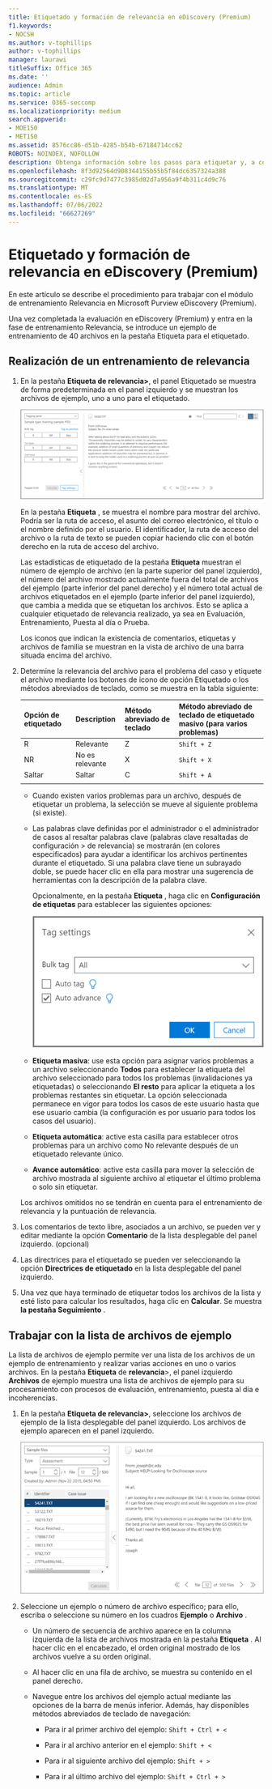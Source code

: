 ```yaml
---
title: Etiquetado y formación de relevancia en eDiscovery (Premium)
f1.keywords:
- NOCSH
ms.author: v-tophillips
author: v-tophillips
manager: laurawi
titleSuffix: Office 365
ms.date: ''
audience: Admin
ms.topic: article
ms.service: O365-seccomp
ms.localizationpriority: medium
search.appverid:
- MOE150
- MET150
ms.assetid: 8576cc86-d51b-4285-b54b-67184714cc62
ROBOTS: NOINDEX, NOFOLLOW
description: Obtenga información sobre los pasos para etiquetar y, a continuación, trabajar con un ejemplo de entrenamiento de 40 archivos durante la fase de entrenamiento de relevancia de eDiscovery (Premium).
ms.openlocfilehash: 8f3d92564d908344155b55b5f84dc6357324a388
ms.sourcegitcommit: c29fc9d7477c3985d02d7a956a9f4b311c4d9c76
ms.translationtype: MT
ms.contentlocale: es-ES
ms.lasthandoff: 07/06/2022
ms.locfileid: "66627269"
---
```

# <a name="tagging-and-relevance-training-in-ediscovery-premium"></a>Etiquetado y formación de relevancia en eDiscovery (Premium)
  
En este artículo se describe el procedimiento para trabajar con el módulo de entrenamiento Relevancia en Microsoft Purview eDiscovery (Premium).
  
Una vez completada la evaluación en eDiscovery (Premium) y entra en la fase de entrenamiento Relevancia, se introduce un ejemplo de entrenamiento de 40 archivos en la pestaña Etiqueta para el etiquetado.
  
## <a name="performing-relevance-training"></a>Realización de un entrenamiento de relevancia

1. En la pestaña **Etiqueta de relevancia\>**, el panel Etiquetado se muestra de forma predeterminada en el panel izquierdo y se muestran los archivos de ejemplo, uno a uno para el etiquetado.

    ![Panel Etiqueta de relevancia.](../media/0cf19ab4-b427-4a7f-8749-0f4ed9afaf58.png)
  
    En la pestaña **Etiqueta** , se muestra el nombre para mostrar del archivo. Podría ser la ruta de acceso, el asunto del correo electrónico, el título o el nombre definido por el usuario. El identificador, la ruta de acceso del archivo o la ruta de texto se pueden copiar haciendo clic con el botón derecho en la ruta de acceso del archivo.

    Las estadísticas de etiquetado de la pestaña **Etiqueta** muestran el número de ejemplo de archivo (en la parte superior del panel izquierdo), el número del archivo mostrado actualmente fuera del total de archivos del ejemplo (parte inferior del panel derecho) y el número total actual de archivos etiquetados en el ejemplo (parte inferior del panel izquierdo), que cambia a medida que se etiquetan los archivos. Esto se aplica a cualquier etiquetado de relevancia realizado, ya sea en Evaluación, Entrenamiento, Puesta al día o Prueba.

    Los iconos que indican la existencia de comentarios, etiquetas y archivos de familia se muestran en la vista de archivo de una barra situada encima del archivo.

2. Determine la relevancia del archivo para el problema del caso y etiquete el archivo mediante los botones de icono de opción Etiquetado o los métodos abreviados de teclado, como se muestra en la tabla siguiente:

   |**Opción de etiquetado**|**Description**|**Método abreviado de teclado**|**Método abreviado de teclado de etiquetado masivo (para varios problemas)**|
   |-----|-----|-----|-----|
   |R  <br/> |Relevante  <br/> |Z  <br/> |`Shift + Z`  <br/> |
   |NR  <br/> |No es relevante  <br/> |X  <br/> |`Shift + X`  <br/> |
   |Saltar  <br/> |Saltar  <br/> |C  <br/> |`Shift + A`  <br/> |
   |||||

   - Cuando existen varios problemas para un archivo, después de etiquetar un problema, la selección se mueve al siguiente problema (si existe).  

   - Las palabras clave definidas por el administrador o el administrador de casos al resaltar palabras clave (palabras clave resaltadas de configuración \> de relevancia) se mostrarán (en colores especificados) para ayudar a identificar los archivos pertinentes durante el etiquetado. Si una palabra clave tiene un subrayado doble, se puede hacer clic en ella para mostrar una sugerencia de herramientas con la descripción de la palabra clave.

     Opcionalmente, en la pestaña **Etiqueta** , haga clic en **Configuración de etiquetas** para establecer las siguientes opciones:

      ![Configuración de etiquetas de relevancia.](../media/533e89fa-7eb4-409e-ab07-f5aab9296dd8.png)
  
   - **Etiqueta masiva**: use esta opción para asignar varios problemas a un archivo seleccionando **Todos** para establecer la etiqueta del archivo seleccionado para todos los problemas (invalidaciones ya etiquetadas) o seleccionando **El resto** para aplicar la etiqueta a los problemas restantes sin etiquetar. La opción seleccionada permanece en vigor para todos los casos de este usuario hasta que ese usuario cambia (la configuración es por usuario para todos los casos del usuario).

   - **Etiqueta automática**: active esta casilla para establecer otros problemas para un archivo como No relevante después de un etiquetado relevante único.

   - **Avance automático**: active esta casilla para mover la selección de archivo mostrada al siguiente archivo al etiquetar el último problema o solo sin etiquetar.

    Los archivos omitidos no se tendrán en cuenta para el entrenamiento de relevancia y la puntuación de relevancia.

3. Los comentarios de texto libre, asociados a un archivo, se pueden ver y editar mediante la opción **Comentario** de la lista desplegable del panel izquierdo. (opcional)

4. Las directrices para el etiquetado se pueden ver seleccionando la opción **Directrices de etiquetado** en la lista desplegable del panel izquierdo.

5. Una vez que haya terminado de etiquetar todos los archivos de la lista y esté listo para calcular los resultados, haga clic en **Calcular**. Se muestra **la pestaña Seguimiento** .  

## <a name="working-with-the-sample-files-list"></a>Trabajar con la lista de archivos de ejemplo

La lista de archivos de ejemplo permite ver una lista de los archivos de un ejemplo de entrenamiento y realizar varias acciones en uno o varios archivos. En la pestaña **Etiqueta** de **relevancia**\>, el panel izquierdo **Archivos** de ejemplo muestra una lista de archivos de ejemplo para su procesamiento con procesos de evaluación, entrenamiento, puesta al día e incoherencias.
  
1. En la pestaña **Etiqueta de relevancia\>**, seleccione los archivos de ejemplo de la lista desplegable del panel izquierdo. Los archivos de ejemplo aparecen en el panel izquierdo.

    ![Lista de archivos de ejemplo de etiquetas de relevancia.](../media/fd058bdd-645a-4af1-a1eb-bff08581cb18.png)
  
2. Seleccione un ejemplo o número de archivo específico; para ello, escriba o seleccione su número en los cuadros **Ejemplo** o **Archivo** .

   - Un número de secuencia de archivo aparece en la columna izquierda de la lista de archivos mostrada en la pestaña **Etiqueta** . Al hacer clic en el encabezado, el orden original mostrado de los archivos vuelve a su orden original.

   - Al hacer clic en una fila de archivo, se muestra su contenido en el panel derecho.

   - Navegue entre los archivos del ejemplo actual mediante las opciones de la barra de menús inferior. Además, hay disponibles métodos abreviados de teclado de navegación:
  
     - Para ir al primer archivo del ejemplo: `Shift + Ctrl + <`

     - Para ir al archivo anterior en el ejemplo: `Shift + <`

     - Para ir al siguiente archivo del ejemplo: `Shift + >`

     - Para ir al último archivo del ejemplo: `Shift + Ctrl + >`
